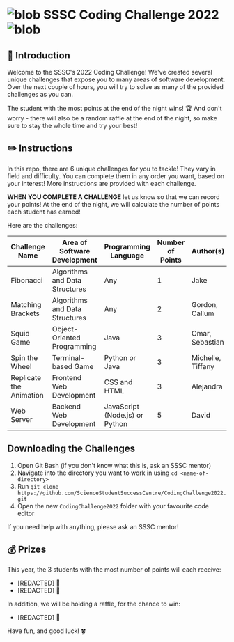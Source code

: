 # ![blob](https://emojis.slackmojis.com/emojis/images/1471119456/981/fast_parrot.gif?1471119456) SSSC Coding Challenge 2022 ![blob](https://emojis.slackmojis.com/emojis/images/1471119456/981/fast_parrot.gif?1471119456)

## 🥳 Introduction

<!-- TODO: are teams allowed? -->

Welcome to the SSSC's 2022 Coding Challenge! We've created several unique challenges that expose you to many areas of software development. Over the next couple of hours, you will try to solve as many of the provided challenges as you can.

The student with the most points at the end of the night wins! 🏆 And don't worry - there will also be a random raffle at the end of the night, so make sure to stay the whole time and try your best!

## ✏️ Instructions

In this repo, there are 6 unique challenges for you to tackle! They vary in field and difficulty. You can complete them in any order you want, based on your interest! More instructions are provided with each challenge.

**WHEN YOU COMPLETE A CHALLENGE** let us know so that we can record your points! At the end of the night, we will calculate the number of points each student has earned!

Here are the challenges:

| Challenge Name          | Area of Software Development   | Programming Language           | Number of Points | Author(s)         |
|-------------------------|--------------------------------|--------------------------------|------------------|-------------------|
| Fibonacci               | Algorithms and Data Structures | Any                            | 1                | Jake              |
| Matching Brackets       | Algorithms and Data Structures | Any                            | 2                | Gordon, Callum    |
| Squid Game              | Object-Oriented Programming    | Java                           | 3                | Omar, Sebastian   |
| Spin the Wheel          | Terminal-based Game            | Python or Java                 | 3                | Michelle, Tiffany |
| Replicate the Animation | Frontend Web Development       | CSS and HTML                   | 3                | Alejandra         |
| Web Server              | Backend Web Development        | JavaScript (Node.js) or Python | 5                | David             |


## Downloading the Challenges

1. Open Git Bash (if you don't know what this is, ask an SSSC mentor)
2. Navigate into the directory you want to work in using `cd <name-of-directory>`
3. Run `git clone https://github.com/ScienceStudentSuccessCentre/CodingChallenge2022.git`
4. Open the new `CodingChallenge2022` folder with your favourite code editor

If you need help with anything, please ask an SSSC mentor!


## 💰 Prizes

This year, the 3 students with the most number of points will each receive:

- [REDACTED] 🤯
- [REDACTED] 🤯

In addition, we will be holding a raffle, for the chance to win:

- [REDACTED] 🤯

Have fun, and good luck! 🍀
